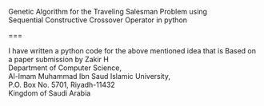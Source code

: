 Genetic Algorithm for the Traveling Salesman Problem using <br>
Sequential Constructive Crossover Operator  in python

===

I have written a python code for the above mentioned idea that is Based on a <a link='http://lev4projdissertation.googlecode.com/svn-history/r100/trunk/reading/IJBB-41.pdf'> paper </a> submission by 
Zakir H <br>
Department of Computer Science,<br>
Al-Imam Muhammad Ibn Saud Islamic University,<br>
P.O. Box No. 5701, Riyadh-11432<br>
Kingdom of Saudi Arabia<br>





